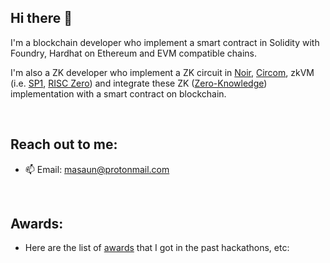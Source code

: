## Hi there 👋

I'm a blockchain developer who implement a smart contract in Solidity with Foundry, Hardhat on Ethereum and EVM compatible chains.

I'm also a ZK developer who implement a ZK circuit in [Noir](https://noir-lang.org/), [Circom](https://iden3.io/circom), zkVM (i.e. [SP1](https://docs.succinct.xyz/docs/sp1/introduction), [RISC Zero](https://risczero.com/)) and integrate these ZK ([Zero-Knowledge](https://chain.link/education/zero-knowledge-proof-zkp)) implementation with a smart contract on blockchain. 

<br>

## Reach out to me:

- 📫 Email: masaun@protonmail.com

<br>

## Awards:

- Here are the list of [awards](https://github.com/masaun/awards/blob/main/README.md) that I got in the past hackathons, etc:


<!--
**masaun/masaun** is a ✨ _special_ ✨ repository because its `README.md` (this file) appears on your GitHub profile.

Here are some ideas to get you started:

- 🔭 I’m currently working on ...
- 🌱 I’m currently learning ...
- 👯 I’m looking to collaborate on ...
- 🤔 I’m looking for help with ...
- 💬 Ask me about ...
- 📫 How to reach me: ...
- 😄 Pronouns: ...
- ⚡ Fun fact: ...
-->
